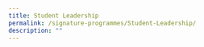 ```yaml
---
title: Student Leadership
permalink: /signature-programmes/Student-Leadership/
description: ""
---
```

